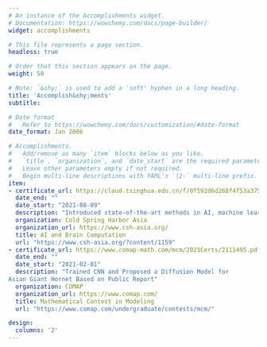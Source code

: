 ```yaml
---
# An instance of the Accomplishments widget.
# Documentation: https://wowchemy.com/docs/page-builder/
widget: accomplishments

# This file represents a page section.
headless: true

# Order that this section appears on the page.
weight: 50

# Note: `&shy;` is used to add a 'soft' hyphen in a long heading.
title: 'Accomplish&shy;ments'
subtitle:

# Date format
#   Refer to https://wowchemy.com/docs/customization/#date-format
date_format: Jan 2006

# Accomplishments.
#   Add/remove as many `item` blocks below as you like.
#   `title`, `organization`, and `date_start` are the required parameters.
#   Leave other parameters empty if not required.
#   Begin multi-line descriptions with YAML's `|2-` multi-line prefix.
item:
- certificate_url: https://cloud.tsinghua.edu.cn/f/0f592d6d268f4f53a375/
  date_end: ""
  date_start: "2021-08-09"
  description: "Introduced state-of-the-art methods in AI, machine learning, and statistical analysis as applied to key issues in computation and cognitive neuroscience"
  organization: Cold Spring Harbor Asia
  organization_url: https://www.csh-asia.org/
  title: AI and Brain Computation
  url: "https://www.csh-asia.org/?content/1159"
- certificate_url: https://www.comap-math.com/mcm/2021Certs/2111495.pdf
  date_end: ""
  date_start: "2021-02-01"
  description: "Trained CNN and Proposed a Diffusion Model for
Asian Giant Hornet Based on Public Report"
  organization: COMAP
  organization_url: https://www.comap.com/
  title: Mathematical Contest in Modeling
  url: "https://www.comap.com/undergraduate/contests/mcm/"

design:
  columns: '2' 
---
```


